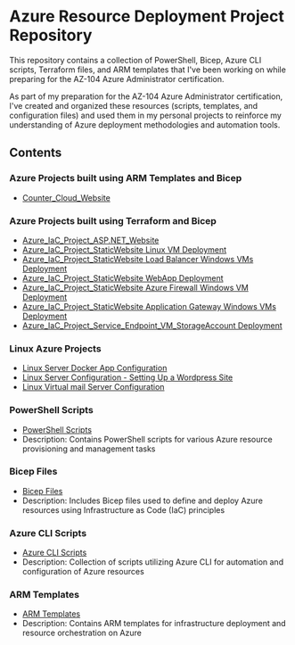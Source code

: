 # Azure Resource Deployment Project Repository

This repository contains a collection of PowerShell, Bicep, Azure CLI scripts, Terraform files, and ARM templates that I've been working on while preparing for the AZ-104 Azure Administrator certification. 

As part of my preparation for the AZ-104 Azure Administrator certification, I've created and organized these resources (scripts, templates, and configuration files) and used them in my personal projects to reinforce my understanding of Azure deployment methodologies and automation tools.

## Contents

### Azure Projects built using ARM Templates and Bicep
- [Counter_Cloud_Website](https://github.com/CREPIC21/az-administrator-architect/tree/main/08_Counter_Cloud_Website)

### Azure Projects built using Terraform and Bicep
- [Azure_IaC_Project_ASP.NET_Website](https://github.com/CREPIC21/az-administrator-architect/tree/main/05_Azure_IaC_Project_ASP.NET_Website)
- [Azure_IaC_Project_StaticWebsite Linux VM Deployment](https://github.com/CREPIC21/az-administrator-architect/tree/main/06_Azure_IaC_Project_StaticWebsite/01_LinuxVM_Deployment)
- [Azure_IaC_Project_StaticWebsite Load Balancer Windows VMs Deployment](https://github.com/CREPIC21/az-administrator-architect/tree/main/06_Azure_IaC_Project_StaticWebsite/02_LoadBalancer_WindowsVMs_Deployment)
- [Azure_IaC_Project_StaticWebsite WebApp Deployment](https://github.com/CREPIC21/az-administrator-architect/tree/main/06_Azure_IaC_Project_StaticWebsite/03_WebApp_Deployment)
- [Azure_IaC_Project_StaticWebsite Azure Firewall Windows VM Deployment](https://github.com/CREPIC21/az-administrator-architect/tree/main/06_Azure_IaC_Project_StaticWebsite/04_AzureFirewall_WindowsVM_Deployment)
- [Azure_IaC_Project_StaticWebsite Application Gateway Windows VMs Deployment](https://github.com/CREPIC21/az-administrator-architect/tree/main/06_Azure_IaC_Project_StaticWebsite/05_AzureApplicationGateway_WindowsVM_Deployment)
- [Azure_IaC_Project_Service_Endpoint_VM_StorageAccount Deployment](https://github.com/CREPIC21/az-administrator-architect/tree/main/07_Private_Access_To_Azure_Services_Projects/01_Service_Endpoint_VM_StorageAccount)

### Linux Azure Projects
- [Linux Server Docker App Configuration](https://github.com/CREPIC21/linux-server-docker-app-configuration/tree/main)
- [Linux Server Configuration - Setting Up a Wordpress Site](https://github.com/CREPIC21/linux-server-wordpress-configuration/tree/main)
- [Linux Virtual mail Server Configuration](https://github.com/CREPIC21/linux-virtual-mail-server-configuration/tree/main)


### PowerShell Scripts
- [PowerShell Scripts](https://github.com/CREPIC21/az-administrator-architect/tree/main/02.2_PowerShell_In_Depth)
- Description: Contains PowerShell scripts for various Azure resource provisioning and management tasks

### Bicep Files
- [Bicep Files](https://github.com/CREPIC21/az-administrator-architect/tree/main/04_Bicep_Scripts_104)
- Description: Includes Bicep files used to define and deploy Azure resources using Infrastructure as Code (IaC) principles

### Azure CLI Scripts
- [Azure CLI Scripts](https://github.com/CREPIC21/az-administrator-architect/tree/main/03_AzureCLI_Scripts_104)
- Description: Collection of scripts utilizing Azure CLI for automation and configuration of Azure resources

### ARM Templates
- [ARM Templates](https://github.com/CREPIC21/az-administrator-architect/tree/main/01_ARM_Templates_Scripts_104)
- Description: Contains ARM templates for infrastructure deployment and resource orchestration on Azure

